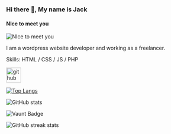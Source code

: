 ### Hi there 👋, My name is Jack
#### NIce to meet you
![NIce to meet you](https://arturssmirnovs.github.io/github-profile-readme-generator/images/banner.png)

I am a wordpress website developer and working as a freelancer.

Skills: HTML / CSS / JS / PHP



[<img src='https://cdn.jsdelivr.net/npm/simple-icons@3.0.1/icons/github.svg' alt='github' height='40'>](https://github.com/jackalan1122)  

[![Top Langs](https://github-readme-stats.vercel.app/api/top-langs/?username=jackalan1122)](https://github.com/anuraghazra/github-readme-stats)

![GitHub stats](https://github-readme-stats.vercel.app/api?username=jackalan1122&show_icons=true&count_private=true)  

![Vaunt Badge](https://api.vaunt.dev/v1/github/entities/jackalan1122/contributions?format=svg&private=true)  

![GitHub streak stats](https://streak-stats.demolab.com/?user=jackalan1122)  

